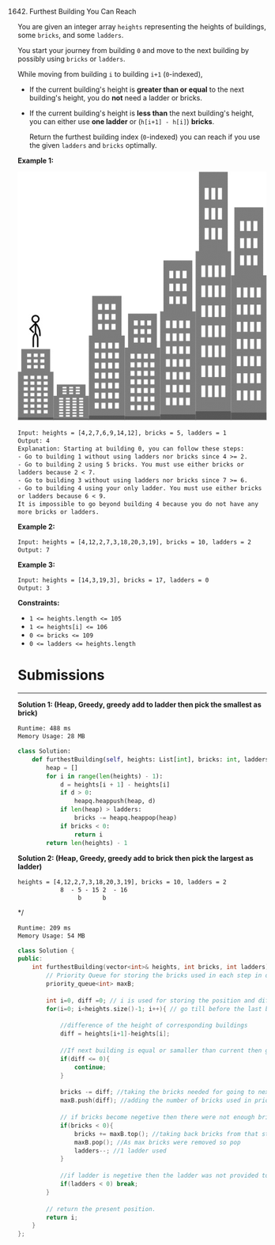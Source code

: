 1642. Furthest Building You Can Reach

You are given an integer array `heights` representing the heights of buildings, some `bricks`, and some `ladders`.

You start your journey from building `0` and move to the next building by possibly using `bricks` or `ladders`.

While moving from building `i` to building `i+1` (`0`-indexed),

* If the current building's height is **greater than or equal** to the next building's height, you do **not** need a ladder or bricks.
* If the current building's height is **less than** the next building's height, you can either use **one ladder** or (`h[i+1] - h[i]`) **bricks**.

    Return the furthest building index (`0`-indexed) you can reach if you use the given `ladders` and `bricks` optimally.

 

**Example 1:**

![1642_q4.gif](img/1642_q4.gif)
```
Input: heights = [4,2,7,6,9,14,12], bricks = 5, ladders = 1
Output: 4
Explanation: Starting at building 0, you can follow these steps:
- Go to building 1 without using ladders nor bricks since 4 >= 2.
- Go to building 2 using 5 bricks. You must use either bricks or ladders because 2 < 7.
- Go to building 3 without using ladders nor bricks since 7 >= 6.
- Go to building 4 using your only ladder. You must use either bricks or ladders because 6 < 9.
It is impossible to go beyond building 4 because you do not have any more bricks or ladders.
```

**Example 2:**
```
Input: heights = [4,12,2,7,3,18,20,3,19], bricks = 10, ladders = 2
Output: 7
```

**Example 3:**
```
Input: heights = [14,3,19,3], bricks = 17, ladders = 0
Output: 3
```

**Constraints:**

* `1 <= heights.length <= 105`
* `1 <= heights[i] <= 106`
* `0 <= bricks <= 109`
* `0 <= ladders <= heights.length`

# Submissions
---
**Solution 1: (Heap, Greedy, greedy add to ladder then pick the smallest as brick)**
```
Runtime: 488 ms
Memory Usage: 28 MB
```
```python
class Solution:
    def furthestBuilding(self, heights: List[int], bricks: int, ladders: int) -> int:
        heap = []
        for i in range(len(heights) - 1):
            d = heights[i + 1] - heights[i]
            if d > 0:
                heapq.heappush(heap, d)
            if len(heap) > ladders:
                bricks -= heapq.heappop(heap)
            if bricks < 0:
                return i
        return len(heights) - 1
```

**Solution 2: (Heap, Greedy, greedy add to brick then pick the largest as ladder)**

    heights = [4,12,2,7,3,18,20,3,19], bricks = 10, ladders = 2
                8  - 5 - 15 2  - 16
                     b      b
*/

```
Runtime: 209 ms
Memory Usage: 54 MB
```
```c++
class Solution {
public:
    int furthestBuilding(vector<int>& heights, int bricks, int ladders) {
        // Priority Queue for storing the bricks used in each step in decreasing order (Max at top)
        priority_queue<int> maxB;
    
        int i=0, diff =0; // i is used for storing the position and diff for storing difference.
        for(i=0; i<heights.size()-1; i++){ // go till before the last building.
            
            //difference of the height of corresponding buildings
            diff = heights[i+1]-heights[i];
            
            //If next building is equal or samaller than current then go to next building.
            if(diff <= 0){
                continue;
            }

            bricks -= diff; //taking the bricks needed for going to next building.
            maxB.push(diff); //adding the number of bricks used in priority queue.
            
            // if bricks become negetive then there were not enough bricks. So add a ladder in place of the step where most bricks were used.
            if(bricks < 0){
                bricks += maxB.top(); //taking back bricks from that step
                maxB.pop(); //As max bricks were removed so pop
                ladders--; //1 ladder used
            }

            //if ladder is negetive then the ladder was not provided to go to next building. So we can't proceed.
            if(ladders < 0) break;
        }
        
        // return the present position.
        return i;
    }
};
```
